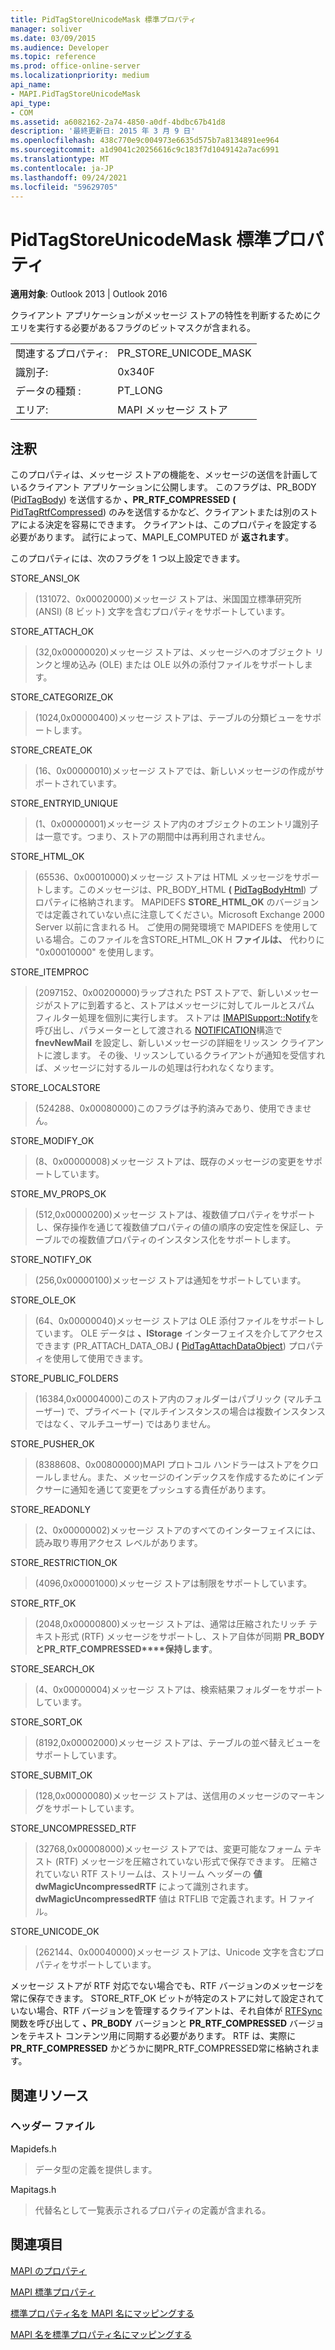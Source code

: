 ```yaml
---
title: PidTagStoreUnicodeMask 標準プロパティ
manager: soliver
ms.date: 03/09/2015
ms.audience: Developer
ms.topic: reference
ms.prod: office-online-server
ms.localizationpriority: medium
api_name:
- MAPI.PidTagStoreUnicodeMask
api_type:
- COM
ms.assetid: a6082162-2a74-4850-a0df-4bdbc67b41d8
description: '最終更新日: 2015 年 3 月 9 日'
ms.openlocfilehash: 438c770e9c004973e6635d575b7a8134891ee964
ms.sourcegitcommit: a1d9041c20256616c9c183f7d1049142a7ac6991
ms.translationtype: MT
ms.contentlocale: ja-JP
ms.lasthandoff: 09/24/2021
ms.locfileid: "59629705"
---
```

# <a name="pidtagstoreunicodemask-canonical-property"></a>PidTagStoreUnicodeMask 標準プロパティ

  
  
**適用対象**: Outlook 2013 | Outlook 2016 
  
クライアント アプリケーションがメッセージ ストアの特性を判断するためにクエリを実行する必要があるフラグのビットマスクが含まれる。
  
|||
|:-----|:-----|
|関連するプロパティ:  <br/> |PR_STORE_UNICODE_MASK  <br/> |
|識別子:  <br/> |0x340F  <br/> |
|データの種類 :   <br/> |PT_LONG  <br/> |
|エリア:  <br/> |MAPI メッセージ ストア  <br/> |
   
## <a name="remarks"></a>注釈

このプロパティは、メッセージ ストアの機能を、メッセージの送信を計画しているクライアント アプリケーションに公開します。 このフラグは、PR_BODY ([PidTagBody](pidtagbody-canonical-property.md)) を送信するか **、PR_RTF_COMPRESSED** **(** [PidTagRtfCompressed](pidtagrtfcompressed-canonical-property.md)) のみを送信するかなど、クライアントまたは別のストアによる決定を容易にできます。 クライアントは、このプロパティを設定する必要があります。 試行によって、MAPI_E_COMPUTED が **返されます**。 
  
このプロパティには、次のフラグを 1 つ以上設定できます。 
  
STORE_ANSI_OK
  
> (131072、0x00020000)メッセージ ストアは、米国国立標準研究所 (ANSI) (8 ビット) 文字を含むプロパティをサポートしています。
    
STORE_ATTACH_OK 
  
> (32,0x00000020)メッセージ ストアは、メッセージへのオブジェクト リンクと埋め込み (OLE) または OLE 以外の添付ファイルをサポートします。 
    
STORE_CATEGORIZE_OK 
  
> (1024,0x00000400)メッセージ ストアは、テーブルの分類ビューをサポートします。 
    
STORE_CREATE_OK 
  
> (16、0x00000010)メッセージ ストアでは、新しいメッセージの作成がサポートされています。 
    
STORE_ENTRYID_UNIQUE 
  
> (1、0x00000001)メッセージ ストア内のオブジェクトのエントリ識別子は一意です。つまり、ストアの期間中は再利用されません。 
    
STORE_HTML_OK 
  
> (65536、0x00010000)メッセージ ストアは HTML メッセージをサポートします。このメッセージは、PR_BODY_HTML **(** [PidTagBodyHtml](pidtagbodyhtml-canonical-property.md)) プロパティに格納されます。 MAPIDEFS **STORE_HTML_OK** のバージョンでは定義されていない点に注意してください。Microsoft Exchange 2000 Server 以前に含まれる H。 ご使用の開発環境で MAPIDEFS を使用している場合。このファイルを含STORE_HTML_OK H **ファイルは、** 代わりに "0x00010000" を使用します。 
    
STORE_ITEMPROC
  
> (2097152、0x00200000)ラップされた PST ストアで、新しいメッセージがストアに到着すると、ストアはメッセージに対してルールとスパム フィルター処理を個別に実行します。 ストアは [IMAPISupport::Notify](imapisupport-notify.md)を呼び出し、パラメーターとして渡される [NOTIFICATION](notification.md)構造で **fnevNewMail** を設定し、新しいメッセージの詳細をリッスン クライアントに渡します。 その後、リッスンしているクライアントが通知を受信すれば、メッセージに対するルールの処理は行われなくなります。 
    
STORE_LOCALSTORE
  
> (524288、0x00080000)このフラグは予約済みであり、使用できません。
    
STORE_MODIFY_OK 
  
> (8、0x00000008)メッセージ ストアは、既存のメッセージの変更をサポートしています。 
    
STORE_MV_PROPS_OK 
  
> (512,0x00000200)メッセージ ストアは、複数値プロパティをサポートし、保存操作を通じて複数値プロパティの値の順序の安定性を保証し、テーブルでの複数値プロパティのインスタンス化をサポートします。 
    
STORE_NOTIFY_OK 
  
> (256,0x00000100)メッセージ ストアは通知をサポートしています。 
    
STORE_OLE_OK 
  
> (64、0x00000040)メッセージ ストアは OLE 添付ファイルをサポートしています。 OLE データは **、IStorage** インターフェイスを介してアクセスできます (PR_ATTACH_DATA_OBJ **(** [PidTagAttachDataObject](pidtagattachdataobject-canonical-property.md)) プロパティを使用して使用できます。 
    
STORE_PUBLIC_FOLDERS 
  
> (16384,0x00004000)このストア内のフォルダーはパブリック (マルチユーザー) で、プライベート (マルチインスタンスの場合は複数インスタンスではなく、マルチユーザー) ではありません。 
    
STORE_PUSHER_OK
  
> (8388608、0x00800000)MAPI プロトコル ハンドラーはストアをクロールしません。また、メッセージのインデックスを作成するためにインデクサーに通知を通じて変更をプッシュする責任があります。
    
STORE_READONLY 
  
> (2、0x00000002)メッセージ ストアのすべてのインターフェイスには、読み取り専用アクセス レベルがあります。 
    
STORE_RESTRICTION_OK 
  
> (4096,0x00001000)メッセージ ストアは制限をサポートしています。 
    
STORE_RTF_OK 
  
> (2048,0x00000800)メッセージ ストアは、通常は圧縮されたリッチ テキスト形式 (RTF) メッセージをサポートし、ストア自体が同期 **PR_BODYとPR_RTF_COMPRESSED****保持します**。 
    
STORE_SEARCH_OK 
  
> (4、0x00000004)メッセージ ストアは、検索結果フォルダーをサポートしています。 
    
STORE_SORT_OK 
  
> (8192,0x00002000)メッセージ ストアは、テーブルの並べ替えビューをサポートしています。 
    
STORE_SUBMIT_OK 
  
> (128,0x00000080)メッセージ ストアは、送信用のメッセージのマーキングをサポートしています。 
    
STORE_UNCOMPRESSED_RTF 
  
> (32768,0x00008000)メッセージ ストアでは、変更可能なフォーム テキスト (RTF) メッセージを圧縮されていない形式で保存できます。 圧縮されていない RTF ストリームは、ストリーム ヘッダーの **値 dwMagicUncompressedRTF** によって識別されます。 **dwMagicUncompressedRTF** 値は RTFLIB で定義されます。H ファイル。 
    
STORE_UNICODE_OK
  
> (262144、0x00040000)メッセージ ストアは、Unicode 文字を含むプロパティをサポートしています。
    
メッセージ ストアが RTF 対応でない場合でも、RTF バージョンのメッセージを常に保存できます。 STORE_RTF_OK ビットが特定のストアに対して設定されていない場合、RTF バージョンを管理するクライアントは、それ自体が [RTFSync](rtfsync.md) 関数を呼び出して **、PR_BODY** バージョンと **PR_RTF_COMPRESSED** バージョンをテキスト コンテンツ用に同期する必要があります。 RTF は、実際に **PR_RTF_COMPRESSED** かどうかに関PR_RTF_COMPRESSED常に格納されます。 
  
## <a name="related-resources"></a>関連リソース

### <a name="header-files"></a>ヘッダー ファイル

Mapidefs.h
  
> データ型の定義を提供します。
    
Mapitags.h
  
> 代替名として一覧表示されるプロパティの定義が含まれる。
    
## <a name="see-also"></a>関連項目



[MAPI のプロパティ](mapi-properties.md)
  
[MAPI 標準プロパティ](mapi-canonical-properties.md)
  
[標準プロパティ名を MAPI 名にマッピングする](mapping-canonical-property-names-to-mapi-names.md)
  
[MAPI 名を標準プロパティ名にマッピングする](mapping-mapi-names-to-canonical-property-names.md)

